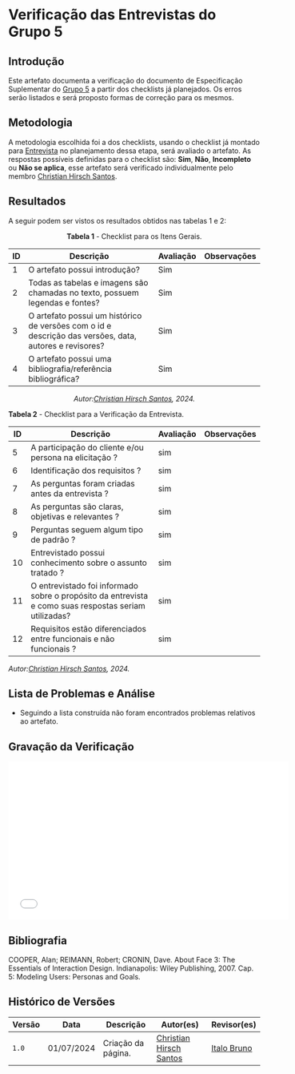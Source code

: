 # Verificação das Entrevistas do Grupo 5

## Introdução

Este artefato documenta a verificação do documento de Especificação Suplementar do [Grupo 5](https://requisitos-de-software.github.io/2024.1-Sinesp_Cidadao/) a partir dos checklists já planejados. Os erros serão listados e será proposto formas de correção para os mesmos.


## Metodologia

A metodologia escolhida foi a dos checklists, usando o checklist já montado para [Entrevista](docs/Verificacao/Grupo5/entrega2/planejamento_entr_2.m) no planejamento dessa etapa, será avaliado o artefato. As respostas possíveis definidas para o checklist são:
**Sim**, **Não**, **Incompleto** ou **Não se aplica**, esse artefato será verificado individualmente pelo membro  [Christian Hirsch Santos](https://github.com/crstyhs).



## Resultados

A seguir podem ser vistos os resultados obtidos nas tabelas 1 e 2: 

<center>

**Tabela 1** - Checklist para os Itens Gerais.

| ID  | Descrição                                                                                              | Avaliação | Observações |
| --- | ------------------------------------------------------------------------------------------------------ | --------- | ----------- |
| 1   | O artefato possui introdução?                                                                          |   Sim        |             |
| 2   | Todas as tabelas e imagens são chamadas no texto, possuem legendas e fontes?                                      |  Sim         |             |
| 3   | O artefato possui um histórico de versões com o id e descrição das versões, data, autores e revisores? |   Sim        |             |
| 4   |     O artefato possui uma bibliografia/referência bibliográfica?                            |   Sim        |             |

_Autor:[Christian Hirsch Santos](https://github.com/crstyhs), 2024._


</center>



**Tabela 2** - Checklist para a Verificação da Entrevista.

| ID   | Descrição                                                                                         | Avaliação | Observações |
| ---- | ------------------------------------------------------------------------------------------------- | --------- | ----------- |
| 5 |         A participação do cliente e/ou persona na elicitação ?                                          |       sim    |          |            |
| 6 |          Identificação dos requisitos ?                                            |       sim    |          |            |
| 7 |         As perguntas foram criadas antes da entrevista ?                                          |    sim       |          |            |
| 8 |          As perguntas são claras, objetivas e relevantes ?	                                           |sim|          |            |
| 9 |          Perguntas seguem algum tipo de padrão ?                                           |sim|         |            |
| 10 |         Entrevistado possui conhecimento sobre o assunto tratado ?                                            |    sim       |          |            |
| 11 |         O entrevistado foi informado sobre o propósito da entrevista e como suas respostas seriam utilizadas?                                            |    sim       |          |            |
| 12 |        Requisitos estão diferenciados entre funcionais e não funcionais ? |sim|||

_Autor:[Christian Hirsch Santos](https://github.com/crstyhs), 2024._

</center>



## Lista de Problemas e Análise 

- Seguindo a lista construída não foram encontrados problemas relativos ao artefato.

## Gravação da Verificação 
<iframe width="560" height="315" src="xxxxx" title="YouTube video player" frameborder="0" allow="accelerometer; autoplay; clipboard-write; encrypted-media; gyroscope; picture-in-picture; web-share" referrerpolicy="strict-origin-when-cross-origin" allowfullscreen></iframe>


## Bibliografia


COOPER, Alan; REIMANN, Robert; CRONIN, Dave. About Face 3: The Essentials of Interaction Design. Indianapolis: Wiley Publishing, 2007. Cap. 5: Modeling Users: Personas and Goals.


## Histórico de Versões

| Versão | Data       | Descrição                                   | Autor(es)                                        | Revisor(es)                                      |
| ------ | ---------- | ------------------------------------------- | ------------------------------------------------ | ------------------------------------------------ |
| `1.0`  | 01/07/2024 | Criação da página.                          | [Christian Hirsch Santos](https://github.com/crstyhs) | [Italo Bruno](https://github.com/Italobrunom) |

